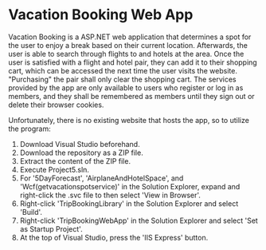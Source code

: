 # Vacation Booking Web App

Vacation Booking is a ASP.NET web application that determines a spot for the user to enjoy a break based on their current location. Afterwards, the user is able to search through flights to and hotels at the area. Once the user is satisfied with a flight and hotel pair, they can add it to their shopping cart, which can be accessed the next time the user visits the website. "Purchasing" the pair shall only clear the shopping cart. The services provided by the app are only available to users who register or log in as members, and they shall be remembered as members until they sign out or delete their browser cookies.

Unfortunately, there is no existing website that hosts the app, so to utilize the program:
1. Download Visual Studio beforehand.
2. Download the repository as a ZIP file.
3. Extract the content of the ZIP file.
4. Execute Project5.sln.
5. For '5DayForecast', 'AirplaneAndHotelSpace', and 'Wcf(getvacationspotservice)' in the Solution Explorer, expand and right-click the .svc file to then select 'View in Browser'.
6. Right-click 'TripBookingLibrary' in the Solution Explorer and select 'Build'.
7. Right-click 'TripBookingWebApp' in the Solution Explorer and select 'Set as Startup Project'.
8. At the top of Visual Studio, press the 'IIS Express' button.
